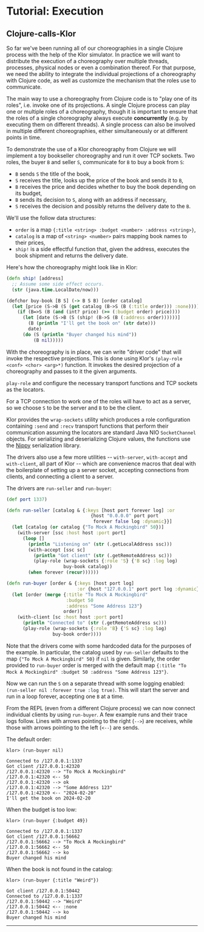 # Tutorial: Execution

## Clojure-calls-Klor

So far we've been running all of our choreographies in a single Clojure process with the help of the Klor simulator.
In practice we will want to distribute the execution of a choreography over multiple threads, processes, physical nodes or even a combination thereof.
For that purpose, we need the ability to integrate the individual projections of a choreography with Clojure code, as well as customize the mechanism that the roles use to communicate.

The main way to use a choreography from Clojure code is to "play one of its roles", i.e. invoke one of its projections.
A single Clojure process can play one or multiple roles of a choreography, though it is important to ensure that the roles of a single choreography always execute **concurrently** (e.g. by executing them on different threads).
A single process can also be involved in multiple different choreographies, either simultaneously or at different points in time.

To demonstrate the use of a Klor choreography from Clojure we will implement a toy bookseller choreography and run it over TCP sockets.
Two roles, the buyer `B` and seller `S`, communicate for `B` to buy a book from `S`:

- `B` sends `S` the title of the book,
- `S` receives the title, looks up the price of the book and sends it to `B`,
- `B` receives the price and decides whether to buy the book depending on its budget,
- `B` sends its decision to `S`, along with an address if necessary,
- `S` receives the decision and possibly returns the delivery date to the `B`.

We'll use the follow data structures:

- `order` is a map `{:title <string> :budget <number> :address <string>}`,
- `catalog` is a map of `<string> <number>` pairs mapping book names to their prices,
- `ship!` is a side effectful function that, given the address, executes the book shipment and returns the delivery date.

Here's how the choreography might look like in Klor:

```clojure
(defn ship! [address]
  ;; Assume some side effect occurs.
  (str (java.time.LocalDate/now)))

(defchor buy-book [B S] (-> B S B) [order catalog]
  (let [price (S->B (S (get catalog (B->S (B (:title order))) :none)))]
    (if (B=>S (B (and (int? price) (>= (:budget order) price))))
      (let [date (S->B (S (ship! (B->S (B (:address order))))))]
        (B (println "I'll get the book on" (str date)))
        date)
      (do (S (println "Buyer changed his mind"))
          (B nil)))))
```

With the choreography is in place, we can write "driver code" that will invoke the respective projections.
This is done using Klor's `(play-role <conf> <chor> <arg>*)` function.
It invokes the desired projection of a choreography and passes to it the given arguments.

`play-role` and configure the necessary transport functions and TCP sockets as the locators.

For a TCP connection to work one of the roles will have to act as a server, so we choose `S` to be the server and `B` to be the client.

Klor provides the `wrap-sockets` utility which produces a role configuration containing `:send` and `:recv` transport functions that perform their communication assuming the locators are standard Java NIO `SocketChannel` objects.
For serializing and deserializing Clojure values, the functions use the [Nippy](https://github.com/taoensso/nippy) serialization library.

The drivers also use a few more utilities -- `with-server`, `with-accept` and `with-client`, all part of Klor -- which are convenience macros that deal with the boilerplate of setting up a server socket, accepting connections from clients, and connecting a client to a server.

The drivers are `run-seller` and `run-buyer`:

```clojure
(def port 1337)

(defn run-seller [catalog & {:keys [host port forever log] :or
                               {host "0.0.0.0" port port
                                forever false log :dynamic}}]
  (let [catalog (or catalog {"To Mock A Mockingbird" 50})]
    (with-server [ssc :host host :port port]
      (loop []
        (println "Listening on" (str (.getLocalAddress ssc)))
        (with-accept [ssc sc]
          (println "Got client" (str (.getRemoteAddress sc)))
          (play-role (wrap-sockets {:role 'S} {'B sc} :log log)
                     buy-book catalog))
        (when forever (recur))))))

(defn run-buyer [order & {:keys [host port log]
                          :or {host "127.0.0.1" port port log :dynamic}}]
  (let [order (merge {:title "To Mock A Mockingbird"
                      :budget 50
                      :address "Some Address 123"}
                     order)]
    (with-client [sc :host host :port port]
      (println "Connected to" (str (.getRemoteAddress sc)))
      (play-role (wrap-sockets {:role 'B} {'S sc} :log log)
                 buy-book order))))
```

Note that the drivers come with some hardcoded data for the purposes of the example.
In particular, the catalog used by `run-seller` defaults to the map `{"To Mock A Mockingbird" 50}` if `nil` is given.
Similarly, the order provided to `run-buyer` order is merged with the default map `{:title "To Mock A Mockingbird" :budget 50 :address "Some Address 123"}`.

Now we can run the `S` on a separate thread with some logging enabled: `(run-seller nil :forever true :log true)`.
This will start the server and run in a loop forever, accepting one `B` at a time.

From the REPL (even from a different Clojure process) we can now connect individual clients by using `run-buyer`.
A few example runs and their trace logs follow.
Lines with arrows pointing to the right (`-->`) are receives, while those with arrows pointing to the left (`<--`) are sends.

The default order:

```
klor> (run-buyer nil)

Connected to /127.0.0.1:1337
Got client /127.0.0.1:42320
/127.0.0.1:42320 --> "To Mock A Mockingbird"
/127.0.0.1:42320 <-- 50
/127.0.0.1:42320 --> ok
/127.0.0.1:42320 --> "Some Address 123"
/127.0.0.1:42320 <-- "2024-02-20"
I'll get the book on 2024-02-20
```

When the budget is too low:

```
klor> (run-buyer {:budget 49})

Connected to /127.0.0.1:1337
Got client /127.0.0.1:56662
/127.0.0.1:56662 --> "To Mock A Mockingbird"
/127.0.0.1:56662 <-- 50
/127.0.0.1:56662 --> ko
Buyer changed his mind
```

When the book is not found in the catalog:

```
klor> (run-buyer {:title "Weird"})

Got client /127.0.0.1:50442
Connected to /127.0.0.1:1337
/127.0.0.1:50442 --> "Weird"
/127.0.0.1:50442 <-- :none
/127.0.0.1:50442 --> ko
Buyer changed his mind
```

---
